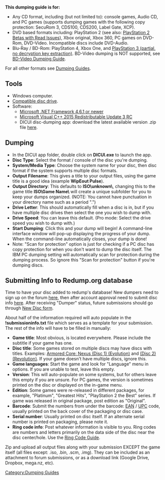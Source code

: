 **This dumping guide is for:**

  - Any CD format, including (but not limited to): console games, Audio
    CD, and PC games (supports dumping games with the following copy
    protection: SecuRom 3, CDS100, CDS200, Label Gate, XCP).
  - DVD based formats including: PlayStation 2 (see also: [PlayStation 2
    Betas with Read
    Issues](PlayStation_2_Betas_with_Read_Issues "wikilink")), Xbox
    original, Xbox 360, PC games on DVD-Rom, DVD-Video. Incompatible
    discs include DVD-Audio.
  - Blu-Ray / BD-Rom: PlayStation 4, Xbox One, and [PlayStation 3
    (partial, no decryption key
    extraction)](PlayStation_3_Dumping_Guide "wikilink"). BD-Video
    dumping is NOT supported, see [BD-Video Dumping
    Guide](BD-Video_Dumping_Guide "wikilink").

For all other formats see [Dumping Guides](Dumping_Guides "wikilink").

## Tools

  - Windows computer.
  - [Compatible disc
    drive](DiscImageCreator:_Optical_Disc_Drive_Compatibility "wikilink").
  - Software:
      - [Microsoft .NET Framework 4.6.1 or
        newer](https://www.microsoft.com/en-us/download/details.aspx?id=49981)
      - [Microsoft Visual C++ 2015 Redistributable Update 3
        RC](https://www.microsoft.com/en-us/download/details.aspx?id=52685)
      - DICUI disc-dumping app: download the latest available version
        .zip file
        [here](https://github.com/reignstumble/DICUI/releases/latest).

## Dumping

  - In the DICUI app folder, double click on **DICUI.exe** to launch the
    app.
  - **Disc Type**: Select the format / console of the disc you're
    dumping.
  - **System/Media Type**: Choose the system name for your disc, then
    disc format if the system supports multiple disc formats.
  - **Output Filename**: This gives a title to your output files, using
    the game title is a good idea (example **WipEout Pulse**).
  - **Output Directory**: This defaults to **ISO\\unknown\\**, changing
    this to the game title **ISO\\Game Name\\** will create a unique
    subfolder for you to keep your dumps organized. (NOTE: You cannot
    have punctuation in your directory name such as a period ".")
  - **Drive Letter**: This should automatically fill when a disc is in,
    but if you have multiple disc drives then select the one you wish to
    dump with.
  - **Drive Speed**: You can leave this default. (Pro mode: Select the
    drive speed you wish to dump with.)
  - **Start Dumping**: Click this and your dump will begin\! A
    command-line interface window will pop-up displaying the progress of
    your dump. When the command-line automatically closes, your dump is
    done\!
  - Note: "Scan for protection" option is just for checking if a PC disc
    has copy protection for when you don't want to dump the disc itself.
    The IBM PC dumping setting will automatically scan for protection
    during the dumping process. So ignore this "Scan for protection"
    button if you're dumping discs.

## Submitting Info to Redump.org database

Time to have your disc added to redump's database\! New dumpers need to
sign up on the forum
[here](http://forum.redump.org/topic/12228/want-to-register-please-read-first/),
then after account approval need to submit disc info
[here](http://forum.redump.org/forum/11/dumps/). After receiving
"Dumper" status, future submissions should go through [New Disc
form](http://redump.org/newdisc/).

About half of the information required will auto populate in the
**\!submissioninfo.txt** file which serves as a template for your
submission. The rest of the info will have to be filled in manually:

  - **Game title**: Most obvious, is located everywhere. Please include
    the subtitle if your game has one.
  - **Disc title**: Some games stored on multiple discs may have discs
    with titles. Examples: [Armored Core: Nexus (Disc 1)
    (Evolution)](http://redump.org/disc/15041/) and [(Disc 2)
    (Revolution)](http://redump.org/disc/15042/). If your game doesn't
    have multiple discs, ignore this.
  - **Game languages**: Start the game and look for "Language" menu in
    options. If you are unable to test, leave this empty.
  - **Version**: This will auto-populate on some systems, but for others
    leave this empty if you are unsure. For PC games, the version is
    sometimes printed on the disc or displayed on the in-game menu.
  - **Edition**: Some games were re-released in different packages, for
    example, "Platinum", "Greatest Hits", "PlayStation 2 the Best"
    series. If game was released in original package, post edition as
    "Original".
  - **Barcode**: Submit the numbers from under the barcode:
    [EAN](http://en.wikipedia.org/wiki/European_Article_Number) /
    [UPC](http://en.wikipedia.org/wiki/Universal_Product_Code) code,
    usually printed on the back cover of the packaging or disc case.
  - **Serial number**: Usually printed on disc itself. If an alternate
    serial number is printed on packaging, please note it.
  - **Ring code info**: Post whatever information is visible to you.
    Ring codes are numbers and letters primarily on the data side of the
    disc near the disc center/hole. Use the [Ring Code
    Guide](Ring_Code_Guide "wikilink").

Zip and upload all output files along with your submission EXCEPT the
game itself (all files except: .iso, .bin, .scm, .img). They can be
included as an attachment to forum submissions, or as a download link
(Google Drive, Dropbox, mega.nz, etc).

[Category:Dumping Guides](Category:Dumping_Guides "wikilink")